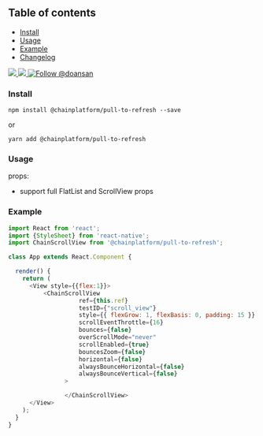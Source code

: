 ## Table of contents
- [Install](#install)
- [Usage](#usage)
- [Example](#example)
- [Changelog](#changelog)

<a href="https://npmjs.com/package/@chainplatform/pull-to-refresh">
  <img src="https://img.shields.io/npm/v/@chainplatform/pull-to-refresh.svg"></img>
  <img src="https://img.shields.io/npm/dt/@chainplatform/pull-to-refresh.svg"></img>
</a>
<a href="https://twitter.com/intent/follow?screen_name=doansan"><img src="https://img.shields.io/twitter/follow/doansan.svg?label=Follow%20@doansan" alt="Follow @doansan"></img></a>

### Install
```
npm install @chainplatform/pull-to-refresh --save
```
or
```
yarn add @chainplatform/pull-to-refresh
```

### Usage

props:

- support full FlatList and ScrollView props

### Example

```js
import React from 'react';
import {StyleSheet} from 'react-native';
import ChainScrollView from '@chainplatform/pull-to-refresh';

class App extends React.Component {

  render() {
    return (
      <View style={{flex:1}}>
          <ChainScrollView
                    ref={this.ref}
                    testID={"scroll_view"}
                    style={{ flexGrow: 1, flexBasis: 0, padding: 15 }}
                    scrollEventThrottle={16}
                    bounces={false}
                    overScrollMode="never"
                    scrollEnabled={true}
                    bouncesZoom={false}
                    horizontal={false}
                    alwaysBounceHorizontal={false}
                    alwaysBounceVertical={false}
                >

                </ChainScrollView>
      </View>
    );
  }
}
```